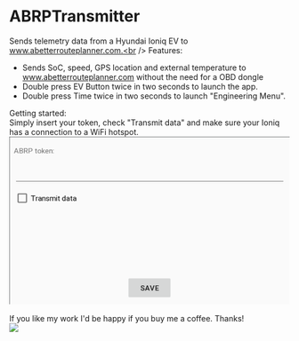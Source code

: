 # ABRPTransmitter

Sends telemetry data from a Hyundai Ioniq EV to www.abetterrouteplanner.com.<br />
Features:<br />
* Sends SoC, speed, GPS location and external temperature to www.abetterrouteplanner.com without the need for a OBD dongle<br />
* Double press EV Button twice in two seconds to launch the app.<br />
* Double press Time twice in two seconds to launch "Engineering Menu".<br />

Getting started:<br />
Simply insert your token, check "Transmit data" and make sure your Ioniq has a connection to a WiFi hotspot.<br />
![Screenshot](doc/screenshot.png)

If you like my work I'd be happy if you buy me a coffee. Thanks!<br />
[![](https://www.paypalobjects.com/en_US/i/btn/btn_donateCC_LG.gif)](https://www.paypal.com/cgi-bin/webscr?cmd=_s-xclick&hosted_button_id=RT8WTFDGMLFPG)
